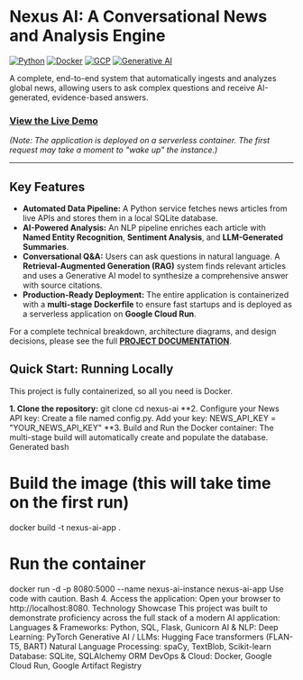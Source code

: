 # Nexus AI: A Conversational News and Analysis Engine

[![Python](https://img.shields.io/badge/Python-3.12-blue?logo=python)](https://www.python.org/) [![Docker](https://img.shields.io/badge/Docker-Containerized-blue?logo=docker)](https://www.docker.com/) [![GCP](https://img.shields.io/badge/Google_Cloud-Deployed-blue?logo=google-cloud)](https://cloud.google.com/run) [![Generative AI](https://img.shields.io/badge/Generative_AI-RAG_Pipeline-orange)](https://huggingface.co/transformers)

A complete, end-to-end system that automatically ingests and analyzes global news, allowing users to ask complex questions and receive AI-generated, evidence-based answers.

### **[View the Live Demo](https://nexus-ai-service-671408180579.us-central1.run.app)**

*(Note: The application is deployed on a serverless container. The first request may take a moment to "wake up" the instance.)*

---

## **Key Features**

*   **Automated Data Pipeline:** A Python service fetches news articles from live APIs and stores them in a local SQLite database.
*   **AI-Powered Analysis:** An NLP pipeline enriches each article with **Named Entity Recognition**, **Sentiment Analysis**, and **LLM-Generated Summaries**.
*   **Conversational Q&A:** Users can ask questions in natural language. A **Retrieval-Augmented Generation (RAG)** system finds relevant articles and uses a Generative AI model to synthesize a comprehensive answer with source citations.
*   **Production-Ready Deployment:** The entire application is containerized with a **multi-stage Dockerfile** to ensure fast startups and is deployed as a serverless application on **Google Cloud Run**.

For a complete technical breakdown, architecture diagrams, and design decisions, please see the full **[PROJECT DOCUMENTATION](./DOCUMENTATION.md)**.

## **Quick Start: Running Locally**

This project is fully containerized, so all you need is Docker.

**1. Clone the repository:**
git clone <your-repo-url>
cd nexus-ai
**2. Configure your News API key:
Create a file named config.py.
Add your key: NEWS_API_KEY = "YOUR_NEWS_API_KEY"
**3. Build and Run the Docker container:
The multi-stage build will automatically create and populate the database.
Generated bash
# Build the image (this will take time on the first run)
docker build -t nexus-ai-app .

# Run the container
docker run -d -p 8080:5000 --name nexus-ai-instance nexus-ai-app
Use code with caution.
Bash
4. Access the application:
Open your browser to http://localhost:8080.
Technology Showcase
This project was built to demonstrate proficiency across the full stack of a modern AI application:
Languages & Frameworks: Python, SQL, Flask, Gunicorn
AI & NLP:
Deep Learning: PyTorch
Generative AI / LLMs: Hugging Face transformers (FLAN-T5, BART)
Natural Language Processing: spaCy, TextBlob, Scikit-learn
Database: SQLite, SQLAlchemy ORM
DevOps & Cloud: Docker, Google Cloud Run, Google Artifact Registry
